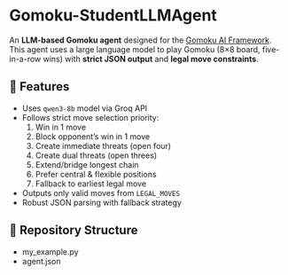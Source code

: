 # Gomoku-StudentLLMAgent

An **LLM-based Gomoku agent** designed for the [Gomoku AI Framework](https://github.com/sitfoxfly/gomoku-ai-agent-example/).  
This agent uses a large language model to play Gomoku (8×8 board, five-in-a-row wins) with **strict JSON output** and **legal move constraints**.

## 📌 Features
- Uses `qwen3-8b` model via Groq API
- Follows strict move selection priority:
  1. Win in 1 move
  2. Block opponent’s win in 1 move
  3. Create immediate threats (open four)
  4. Create dual threats (open threes)
  5. Extend/bridge longest chain
  6. Prefer central & flexible positions
  7. Fallback to earliest legal move
- Outputs only valid moves from `LEGAL_MOVES`
- Robust JSON parsing with fallback strategy

## 📂 Repository Structure
- my_example.py 
- agent.json


